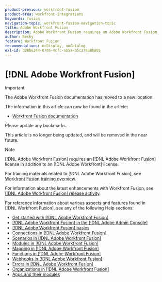 ```yaml
---
product-previous: workfront-fusion
product-area: workfront-integrations
keywords: fusion
navigation-topic: workfront-fusion-navigation-topic
title: Adobe Workfront Fusion
description: Adobe Workfront Fusion requires an Adobe Workfront Fusion license in addition to an Adobe Workfront license.
author: Becky
feature: Workfront Fusion
recommendations: noDisplay, noCatalog
exl-id: d28b6344-070a-4cfc-ab5a-b5c279a8b805
---
```

# [!DNL Adobe Workfront Fusion]

>[!IMPORTANT]
>
>The Adobe Workfront Fusion documentation has moved to a new location. 
>
>The information in this article can now be found in the article:
>
>* [Workfront Fusion documentation](https://experienceleague.adobe.com/docs/workfront-fusion/using/home.html)
>
>Please update any bookmarks.
>
>This article is no longer being updated, and will be removed in the near future.

>[!NOTE]
>
>[!DNL Adobe Workfront Fusion] requires an [!DNL Adobe Workfront Fusion] license in addition to an [!DNL Adobe Workfront] license.

For training materials related to [!DNL Adobe Workfront Fusion], see [Workfront Fusion training overview](https://experienceleague.adobe.com/docs/workfront-learn/tutorials-workfront/fusion/welcome-to-workfront-fusion/workfront-fusion-overview.html).

For information about the latest enhancements with Workfront Fusion, see [[!DNL Adobe Workfront Fusion] release activity](../product-announcements/product-releases/fusion-release-activity/fusion-release-activity.md).

For reference information about various aspects and features found in [!DNL Workfront Fusion], see any of the following Help sections:

* [Get started with [!DNL Adobe Workfront Fusion]](../workfront-fusion/get-started/get-started.md) 
* [[!DNL Adobe Workfront Fusion] in the [!DNL Adobe Admin Console]](../workfront-fusion/fusion-in-admin-console/fusion-in-admin-console.md)
* [[!DNL Adobe Workfront Fusion] basics](../workfront-fusion/workfront-fusion-basics/workfront-fusion-basics.md)
* [Connections in [!DNL Adobe Workfront Fusion]](../workfront-fusion/connections/connections.md) 
* [Scenarios in [!DNL Adobe Workfront Fusion]](../workfront-fusion/scenarios/scenarios.md) 
* [Modules in [!DNL Adobe Workfront Fusion]](../workfront-fusion/modules/modules.md) 
* [Mapping in [!DNL Adobe Workfront Fusion]](../workfront-fusion/mapping/mapping.md) 
* [Functions in [!DNL Adobe Workfront Fusion]](../workfront-fusion/functions/functions.md) 
* [Webhooks in [!DNL Adobe Workfront Fusion]](../workfront-fusion/webhooks/webhooks.md) 
* [Errors in [!DNL Adobe Workfront Fusion]](../workfront-fusion/errors/errors.md) 
* [Organizations in [!DNL Adobe Workfront Fusion]](../workfront-fusion/organizations/organizations.md) 
* [Apps and their modules](../workfront-fusion/apps-and-their-modules/apps-and-their-modules.md)
